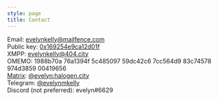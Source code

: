 ```yaml
---
style: page
title: Contact
---
```


Email: [evelynkelly@mailfence.com](mailto:evelynkelly@mailfence.com)  
Public key: [0x169254e9ca12d01f](https://keyserver.ubuntu.com/pks/lookup?op=get&search=0x081e4897f298655adc6daea8169254e9ca12d01f)  
XMPP: evelynkelly@404.city  
OMEMO: 1988b70a 76a1394f 5c485097 59dc42c6 7cc564d9 83c74578 974d3859 00419656  
[Matrix](https://element.io/): [@evelyn:halogen.city](https://matrix.to/#/@evelyn:halogen.city)  
Telegram: [@evelynmkelly](https://t.me/evelynmkelly)  
Discord (not preferred): evelyn#6629  
